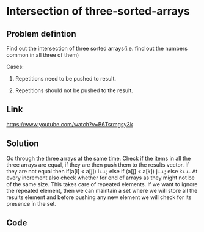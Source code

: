 # Intersection of three-sorted-arrays

## Problem defintion

Find out the intersection of three sorted arrays(i.e. find out the numbers common in all three of them)

Cases:

1. Repetitions need to be pushed to result.

2. Repetitions should not be pushed to the result.

## Link

https://www.youtube.com/watch?v=B6Tsrmgsy3k

## Solution

Go through the three arrays at the same time. Check if the items in all the three arrays are equal, if they are then push them to the results vector. If they are not equal then if(a[i] < a[j]) i++; else if (a[j] < a[k]) j++; else k++. At every increment also check whether for end of arrays as they might not be of the same size. This takes care of repeated elements. If we want to ignore the repeated element, then we can maintain a set where we will store all the results element and before pushing any new element we will check for its presence in the set.

## Code
